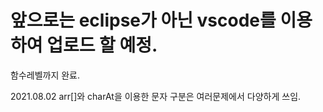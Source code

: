 # 앞으로는 eclipse가 아닌 vscode를 이용하여 업로드 할 예정.
함수레벨까지 완료.

2021.08.02 arr[]와 charAt을 이용한 문자 구분은 여러문제에서 다양하게 쓰임.